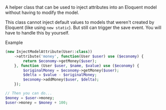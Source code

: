 A helper class that can be used to inject attributes into an Eloquent model without having to modify the model.

This class cannot inject default values to models that weren't created by Eloquent (like using `new static`). But still can trigger the save event. You will have to handle this by yourself.

Example
```php
(new InjectModelAttribute(User::class))
    ->attribute('money', function(User $user) use ($economy) {
        return $economy->getMoney($user);
    }, function (User $user, $name, $value) use ($economy) {
        $originalMoney = $economy->getMoney($user);
        $delta = $value - $originalMoney;
        $economy->addMoney($user, $delta);
    });

// Then you can do...
$money = $user->money;
$user->money = $money + 100;
```